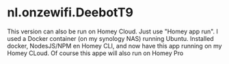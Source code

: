 # nl.onzewifi.DeebotT9
 
This version can also be run on Homey Cloud. Just use "Homey app run". I used a Docker container (on my synology NAS) running Ubuntu. Installed docker, NodesJS/NPM en Homey CLI, and now have this app running on my Homey CLoud. Of course this appe will also run on Homey Pro
